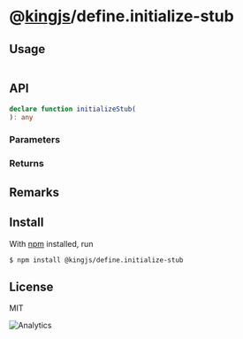 # @[kingjs](https://www.npmjs.com/package/kingjs)/define.initialize-stub
## Usage
```js
```
## API
```ts
declare function initializeStub(
): any
```
### Parameters
### Returns
## Remarks
## Install
With [npm](https://npmjs.org/) installed, run
```
$ npm install @kingjs/define.initialize-stub
```
## License
MIT

![Analytics](https://analytics.kingjs.net/define.initialize-stub)